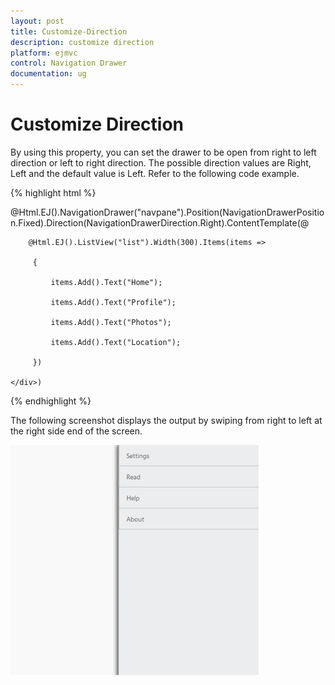 ```yaml
---
layout: post
title: Customize-Direction
description: customize direction
platform: ejmvc
control: Navigation Drawer
documentation: ug
---
```


# Customize Direction

By using this property, you can set the drawer to be open from right to left direction or left to right direction. The possible direction values are Right, Left and the default value is Left. Refer to the following code example.



{% highlight html %}

@Html.EJ().NavigationDrawer("navpane").Position(NavigationDrawerPosition.Fixed).Direction(NavigationDrawerDirection.Right).ContentTemplate(@<div>

        @Html.EJ().ListView("list").Width(300).Items(items =>

         {

             items.Add().Text("Home");

             items.Add().Text("Profile");

             items.Add().Text("Photos");

             items.Add().Text("Location");

         })

    </div>)





{% endhighlight %}



The following screenshot displays the output by swiping from right to left at the right side end of the screen.

![](Customize-Direction_images/Customize-Direction_img1.png)



